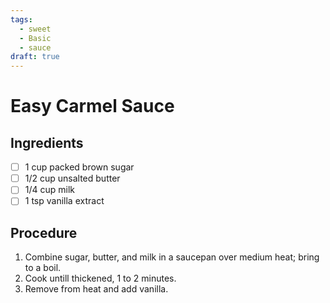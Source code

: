 ```yaml
---
tags: 
  - sweet
  - Basic
  - sauce
draft: true
---
```


# Easy Carmel Sauce

## Ingredients

- [ ] 1 cup packed brown sugar
- [ ] 1/2 cup unsalted butter
- [ ] 1/4 cup milk
- [ ] 1 tsp vanilla extract

## Procedure

1. Combine sugar, butter, and milk in a saucepan over medium heat; bring to a boil.
1. Cook untill thickened, 1 to 2 minutes.
1. Remove from heat and add vanilla.